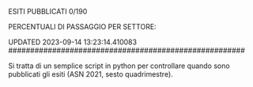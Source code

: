 ESITI PUBBLICATI 0/190 

PERCENTUALI DI PASSAGGIO PER SETTORE:

UPDATED 2023-09-14 13:23:14.410083
###################################################### 

Si tratta di un semplice script in python per controllare quando sono pubblicati gli esiti (ASN 2021, sesto quadrimestre).

